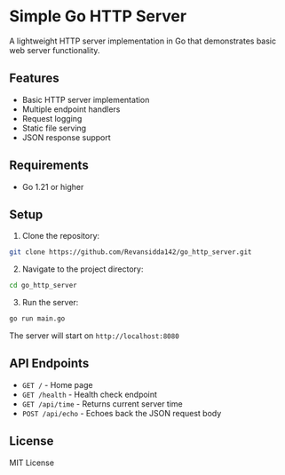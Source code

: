 # Simple Go HTTP Server

A lightweight HTTP server implementation in Go that demonstrates basic web server functionality.

## Features

- Basic HTTP server implementation
- Multiple endpoint handlers
- Request logging
- Static file serving
- JSON response support

## Requirements

- Go 1.21 or higher

## Setup

1. Clone the repository:
```bash
git clone https://github.com/Revansidda142/go_http_server.git
```

2. Navigate to the project directory:
```bash
cd go_http_server
```

3. Run the server:
```bash
go run main.go
```

The server will start on `http://localhost:8080`

## API Endpoints

- `GET /` - Home page
- `GET /health` - Health check endpoint
- `GET /api/time` - Returns current server time
- `POST /api/echo` - Echoes back the JSON request body

## License

MIT License